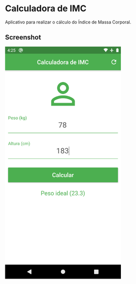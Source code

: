 # Calculadora de IMC
Aplicativo para realizar o cálculo do Índice de Massa Corporal.
## Screenshot
![Screenshot da aplicação](images/screenshot.png)
